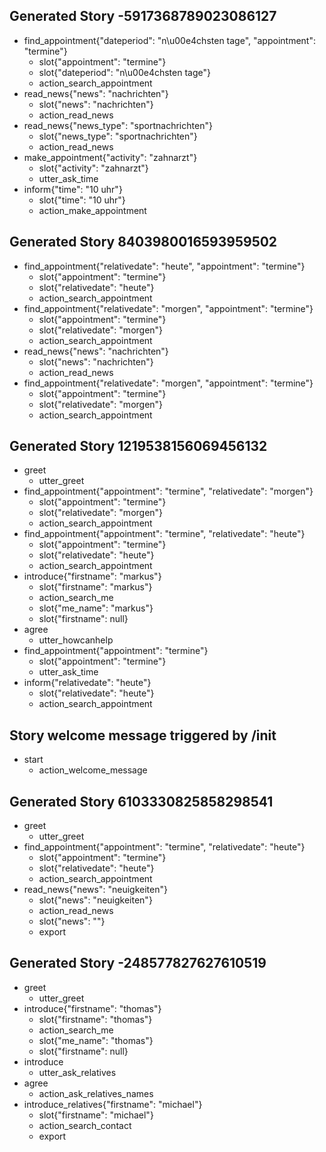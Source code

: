## Generated Story -5917368789023086127
* find_appointment{"dateperiod": "n\u00e4chsten tage", "appointment": "termine"}
    - slot{"appointment": "termine"}
    - slot{"dateperiod": "n\u00e4chsten tage"}
    - action_search_appointment
* read_news{"news": "nachrichten"}
    - slot{"news": "nachrichten"}
    - action_read_news
* read_news{"news_type": "sportnachrichten"}
    - slot{"news_type": "sportnachrichten"}
    - action_read_news
* make_appointment{"activity": "zahnarzt"}
    - slot{"activity": "zahnarzt"}
    - utter_ask_time
* inform{"time": "10 uhr"}
    - slot{"time": "10 uhr"}
    - action_make_appointment
    
## Generated Story 8403980016593959502
* find_appointment{"relativedate": "heute", "appointment": "termine"}
    - slot{"appointment": "termine"}
    - slot{"relativedate": "heute"}
    - action_search_appointment
* find_appointment{"relativedate": "morgen", "appointment": "termine"}
    - slot{"appointment": "termine"}
    - slot{"relativedate": "morgen"}
    - action_search_appointment
* read_news{"news": "nachrichten"}
    - slot{"news": "nachrichten"}
    - action_read_news
* find_appointment{"relativedate": "morgen", "appointment": "termine"}
    - slot{"appointment": "termine"}
    - slot{"relativedate": "morgen"}
    - action_search_appointment
    
## Generated Story 1219538156069456132
* greet
    - utter_greet
* find_appointment{"appointment": "termine", "relativedate": "morgen"}
    - slot{"appointment": "termine"}
    - slot{"relativedate": "morgen"}
    - action_search_appointment
* find_appointment{"appointment": "termine", "relativedate": "heute"}
    - slot{"appointment": "termine"}
    - slot{"relativedate": "heute"}
    - action_search_appointment
* introduce{"firstname": "markus"}
    - slot{"firstname": "markus"}
    - action_search_me
    - slot{"me_name": "markus"}
    - slot{"firstname": null}
* agree
    - utter_howcanhelp
* find_appointment{"appointment": "termine"}
    - slot{"appointment": "termine"}
    - utter_ask_time
* inform{"relativedate": "heute"}
    - slot{"relativedate": "heute"}
    - action_search_appointment

    
## Story welcome message triggered by /init
* start
    - action_welcome_message

## Generated Story 6103330825858298541
* greet
    - utter_greet
* find_appointment{"appointment": "termine", "relativedate": "heute"}
    - slot{"appointment": "termine"}
    - slot{"relativedate": "heute"}
    - action_search_appointment
* read_news{"news": "neuigkeiten"}
    - slot{"news": "neuigkeiten"}
    - action_read_news
    - slot{"news": ""}
    - export

## Generated Story -248577827627610519
* greet
    - utter_greet
* introduce{"firstname": "thomas"}
    - slot{"firstname": "thomas"}
    - action_search_me
    - slot{"me_name": "thomas"}
    - slot{"firstname": null}
* introduce
    - utter_ask_relatives
* agree
    - action_ask_relatives_names
* introduce_relatives{"firstname": "michael"}
    - slot{"firstname": "michael"}
    - action_search_contact
    - export
   